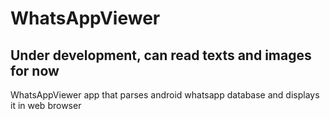# WhatsAppViewer
## Under development, can read texts and images for now
WhatsAppViewer app that parses android whatsapp database and displays it in web browser
